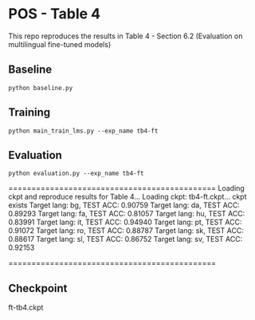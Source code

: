 # POS - Table 4

This repo reproduces the results in Table 4 - Section 6.2 (Evaluation on multilingual fine-tuned models)

## Baseline
``
python baseline.py
``

## Training
``
python main_train_lms.py --exp_name tb4-ft
``

## Evaluation
``
python evaluation.py --exp_name tb4-ft
``

=============================================
Loading ckpt and reproduce results for Table 4...
Loading ckpt: tb4-ft.ckpt...
ckpt exists
Target lang: bg, TEST ACC: 0.90759
Target lang: da, TEST ACC: 0.89293
Target lang: fa, TEST ACC: 0.81057
Target lang: hu, TEST ACC: 0.83991
Target lang: it, TEST ACC: 0.94940
Target lang: pt, TEST ACC: 0.91072
Target lang: ro, TEST ACC: 0.88787
Target lang: sk, TEST ACC: 0.88617
Target lang: sl, TEST ACC: 0.86752
Target lang: sv, TEST ACC: 0.92153

=============================================


## Checkpoint
ft-tb4.ckpt
